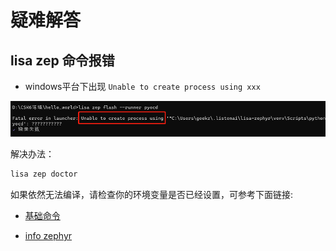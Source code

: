 # 疑难解答

## lisa zep 命令报错


* windows平台下出现 `Unable to create process using xxx`



![image](./images/faq_1.png)

解决办法：

```bash
lisa zep doctor
```

如果依然无法编译，请检查你的环境变量是否已经设置，可参考下面链接:

- [基础命令](../lisa_plugin_zephyr/basic.md)

- [info zephyr](../lisa_plugin_zephyr/command_detail.md#info-zephyr)
